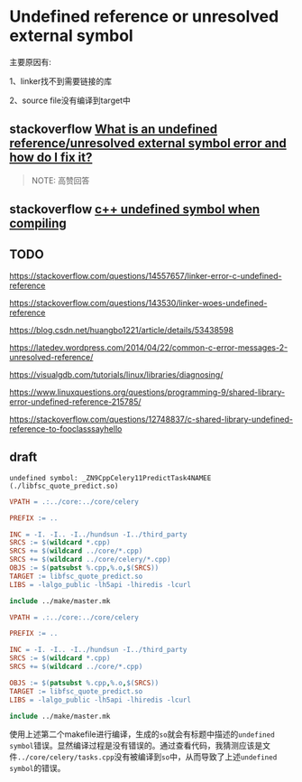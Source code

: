 # Undefined reference or unresolved external symbol

主要原因有:

1、linker找不到需要链接的库

2、source file没有编译到target中

## stackoverflow [What is an undefined reference/unresolved external symbol error and how do I fix it?](https://stackoverflow.com/questions/12573816/what-is-an-undefined-reference-unresolved-external-symbol-error-and-how-do-i-fix)

> NOTE: 高赞回答



## stackoverflow [c++ undefined symbol when compiling](https://stackoverflow.com/questions/15486797/c-undefined-symbol-when-compiling)





## TODO



https://stackoverflow.com/questions/14557657/linker-error-c-undefined-reference

https://stackoverflow.com/questions/143530/linker-woes-undefined-reference

https://blog.csdn.net/huangbo1221/article/details/53438598

https://latedev.wordpress.com/2014/04/22/common-c-error-messages-2-unresolved-reference/

https://visualgdb.com/tutorials/linux/libraries/diagnosing/

https://www.linuxquestions.org/questions/programming-9/shared-library-error-undefined-reference-215785/

https://stackoverflow.com/questions/12748837/c-shared-library-undefined-reference-to-fooclasssayhello





## draft

`undefined symbol: _ZN9CppCelery11PredictTask4NAMEE	(./libfsc_quote_predict.so)`




```makefile
VPATH = .:../core:../core/celery

PREFIX := ..

INC = -I. -I.. -I../hundsun -I../third_party
SRCS := $(wildcard *.cpp)
SRCS += $(wildcard ../core/*.cpp)
SRCS += $(wildcard ../core/celery/*.cpp)
OBJS := $(patsubst %.cpp,%.o,$(SRCS))
TARGET := libfsc_quote_predict.so
LIBS = -lalgo_public -lh5api -lhiredis -lcurl

include ../make/master.mk
```





```makefile
VPATH = .:../core:../core/celery

PREFIX := ..

INC = -I. -I.. -I../hundsun -I../third_party
SRCS := $(wildcard *.cpp)
SRCS += $(wildcard ../core/*.cpp)

OBJS := $(patsubst %.cpp,%.o,$(SRCS))
TARGET := libfsc_quote_predict.so
LIBS = -lalgo_public -lh5api -lhiredis -lcurl

include ../make/master.mk
```

使用上述第二个makefile进行编译，生成的`so`就会有标题中描述的`undefined symbol`错误。显然编译过程是没有错误的。通过查看代码，我猜测应该是文件`../core/celery/tasks.cpp`没有被编译到`so`中，从而导致了上述`undefined symbol`的错误。